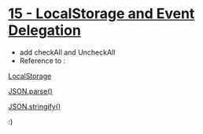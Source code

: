 # [15 - LocalStorage and Event Delegation](https://mayfulq.github.io/JavaScript30/task15/index.html)
- add checkAll and UncheckAll
- Reference to :

 [LocalStorage](https://developer.mozilla.org/en-US/docs/Web/API/Storage/LocalStorage)

 [JSON.parse()](https://developer.mozilla.org/zh-CN/docs/Web/JavaScript/Reference/Global_Objects/JSON/parse)

 [JSON.stringify()](https://developer.mozilla.org/zh-CN/docs/Web/JavaScript/Reference/Global_Objects/JSON/stringify)

  :)